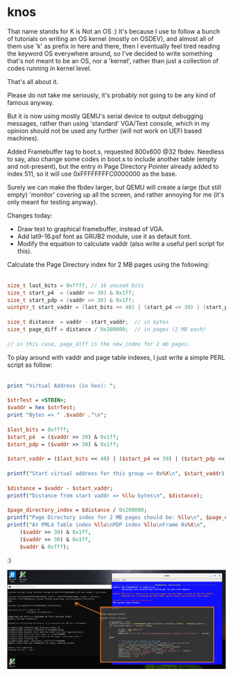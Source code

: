 # knos
That name stands for K is Not an OS :)
It's because I use to follow a bunch of tutorials on writing an OS kernel (mostly on OSDEV), and almost all of them
use 'k' as prefix in here and there, then I eventually feel tired reading the keyword OS everywhere
around, so I've decided to write something that's not meant to be an OS, nor a 'kernel', rather than
just a collection of codes running in kernel level.

That's all about it.

Please do not take me seriously, it's probably not going to be any kind of famous anyway.

But it is now using mostly QEMU's serial device to output debugging messages, rather than using
'standard' VGA/Text console, which in my opinion should not be used any further (will not work on
UEFI based machines).

Added Framebuffer tag to boot.s, requested 800x600 @32 fbdev.
Needless to say, also change some codes in boot.s to include another table (empty and not-present), but
the entry in Page Directory Pointer already added to index 511, so it will use 0xFFFFFFFFC0000000 as the
base.

Surely we can make the fbdev larger, but QEMU will create a large (but still empty) 'monitor' covering up
all the screen, and rather annoying for me (it's only meant for testing anyway).

Changes today:
  - Draw text to graphical framebuffer, instead of VGA.
  - Add lat9-16.psf font as GRUB2 module, use it as default font.
  - Modify the equation to calculate vaddr (also write a useful perl script for this).
  
 Calculate the Page Directory index for 2 MB pages using the following:
 
 ```cpp
 
size_t last_bits = 0xffff; // 16 unused bits
size_t start_p4  = (vaddr >> 39) & 0x1ff;
size_t start_pdp = (vaddr >> 30) & 0x1ff;
uintptr_t start_vaddr = (last_bits << 48) | (start_p4 << 39) | (start_pdp << 30);

size_t distance  = vaddr - start_vaddr;  // in bytes
size_t page_diff = distance / 0x200000;  // in pages (2 MB each)

// in this case, page_diff is the new_index for 2 mb pages.

```

To play around with vaddr and page table indexes, I just write a simple PERL script as follow:

```perl

print "Virtual Address (in hex): ";

$strTest = <STDIN>;
$vaddr = hex $strTest;
print "Bytes => " .$vaddr ."\n";

$last_bits = 0xffff;
$start_p4  = ($vaddr >> 39) & 0x1ff;
$start_pdp = ($vaddr >> 30) & 0x1ff;

$start_vaddr = ($last_bits << 48) | ($start_p4 << 39) | ($start_pdp << 30);

printf("Start virtual address for this group => 0x%X\n", $start_vaddr);

$distance = $vaddr - $start_vaddr;
printf("Distance from start vaddr => %llu bytes\n", $distance);

$page_directory_index = $distance / 0x200000;
printf("Page Directory index for 2 MB pages should be: %llu\n", $page_directory_index);
printf("At PML4 Table index %llu\nPDP index %llu\nFrame 0x%X\n", 
	($vaddr >> 39) & 0x1ff,
	($vaddr >> 30) & 0x1ff,
	$vaddr & 0xfff);


```

:)

![Screenshot 1](screenshot-0.0.2-b.png "Recent test on QEMU")
